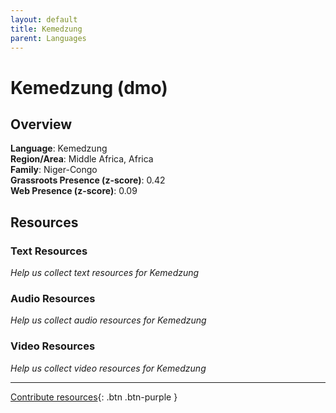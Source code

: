 ```yaml
---
layout: default
title: Kemedzung
parent: Languages
---
```


# Kemedzung (dmo)

## Overview

**Language**: Kemedzung  
**Region/Area**: Middle Africa, Africa  
**Family**: Niger-Congo  
**Grassroots Presence (z-score)**: 0.42  
**Web Presence (z-score)**: 0.09  

## Resources

### Text Resources
*Help us collect text resources for Kemedzung*

### Audio Resources
*Help us collect audio resources for Kemedzung*

### Video Resources
*Help us collect video resources for Kemedzung*

---

[Contribute resources](https://forms.office.com/e/1SfLJx3u1r){: .btn .btn-purple }
